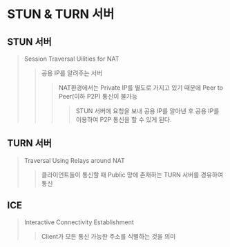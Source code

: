# STUN & TURN 서버

## STUN 서버

> Session Traversal Uilities for NAT
>
> > 공용 IP를 알려주는 서버
> >
> > > NAT환경에서는 Private IP를 별도로 가지고 있기 때문에 Peer to Peer(이하 P2P) 통신이 불가능
> > >
> > > > STUN 서버에 요청을 보내 공용 IP를 알아낸 후 공용 IP를 이용하여 P2P 통신을 할 수 있게 된다.

## TURN 서버

> Traversal Using Relays around NAT
>
> > 클라이언트들이 통신할 때 Public 망에 존재하는 TURN 서버를 경유하여 통신

## ICE

> Interactive Connectivity Establishment
>
> > Client가 모든 통신 가능한 주소를 식별하는 것을 의미
